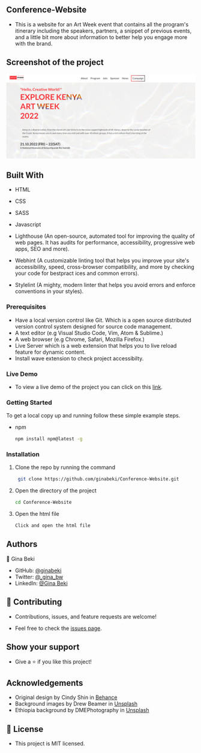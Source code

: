 ## Conference-Website

- This is a website for an Art Week event that contains all the program's itinerary including the speakers, partners, a snippet of previous events, and a little bit more about information to better help you engage more with the brand. 
## Screenshot of the project

<img src="./images/hero-shot.png">

## Built With

- HTML

- CSS
  
- SASS

- Javascript 

- Lighthouse (An open-source, automated tool for improving the quality of web pages. It has audits for performance, accessibility, progressive web apps, SEO and more).

- Webhint (A customizable linting tool that helps you improve your site's accessibility, speed, cross-browser compatibility, and more by checking your code for bestpract ices and common errors).

- Stylelint (A mighty, modern linter that helps you avoid errors and enforce conventions in your styles).

### Prerequisites

- Have a local version control like Git. Which is a open source distributed version control system designed for source code management.
- A text editor (e.g Visual Studio Code, Vim, Atom & Sublime.)
- A web browser (e.g Chrome, Safari, Mozilla Firefox.)
- Live Server which is a web extension that helps you to live reload feature for dynamic content.
- Install wave extension to check project accessibilty.

### Live Demo

- To view a live demo of the project you can click on this [link](https://ginabeki.github.io/Conference-Website/).

### Getting Started

To get a local copy up and running follow these simple example steps.

- npm
  ```sh
  npm install npm@latest -g
  ```

### Installation

1. Clone the repo by running the command
   ```sh
    git clone https://github.com/ginabeki/Conference-Website.git
   ```
2. Open the directory of the project
   ```sh
   cd Conference-Website
   ```
3. Open the html file
   ```sh
   Click and open the html file

## Authors

👤 Gina Beki

- GitHub: [@ginabeki](https://github.com/ginabeki)
- Twitter: [@_gina_bw](https://twitter.com/_gina_bw)
- LinkedIn: [@Gina Beki](https://www.linkedin.com/in/gina-beki-a85846103/)

## 🤝 Contributing

- Contributions, issues, and feature requests are welcome!

- Feel free to check the [issues page](https://github.com/ginabeki/Conference-Website/issues).

## Show your support

- Give a ⭐️ if you like this project!

## Acknowledgements

- Original design by Cindy Shin in [Behance](https://www.behance.net/gallery/29845175/CC-Global-Summit-2015)
- Background images by Drew Beamer in [Unsplash](https://unsplash.com/photos/kUHfMW8awpE)
- Ethiopia background by DMEPhotography in [Unsplash](https://unsplash.com/s/photos/passport-photos)

## 📝 License

- This project is MIT licensed.